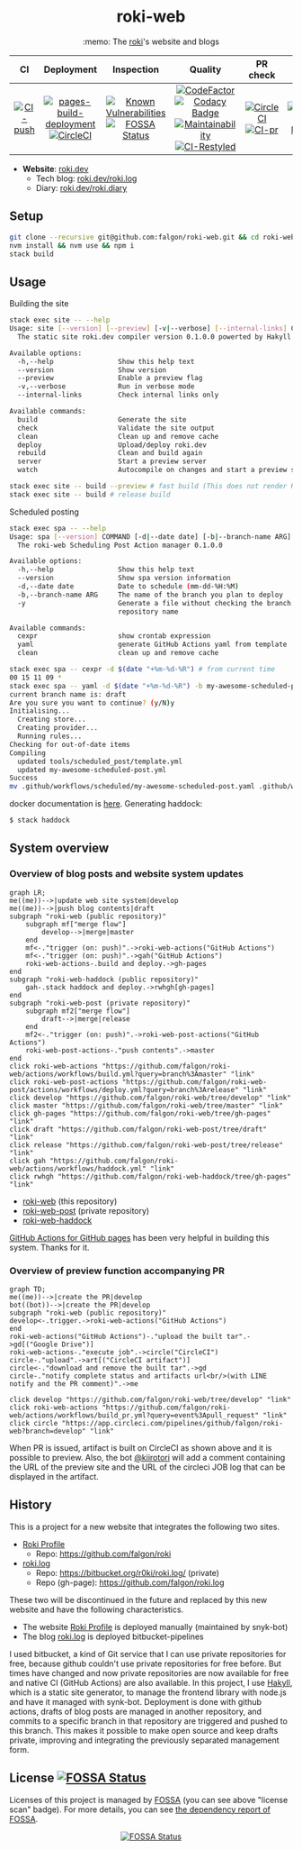 <h1 align="center">roki-web</h1>
<p align="center">:memo: The <a href="https://github.com/falgon">roki</a>'s website and blogs</p>

| CI | Deployment | Inspection | Quality | PR check | Docs |
| :--: | :--: | :--: | :--: | :--: | :--: |
| [![CI-push](https://github.com/falgon/roki-web/actions/workflows/build.yml/badge.svg)](https://github.com/falgon/roki-web/actions/workflows/build.yml) | [![pages-build-deployment](https://github.com/falgon/roki-web/actions/workflows/pages/pages-build-deployment/badge.svg)](https://github.com/falgon/roki-web/actions/workflows/pages/pages-build-deployment) [![CircleCI](https://dl.circleci.com/status-badge/img/gh/falgon/roki-web/tree/develop.svg?style=shield)](https://dl.circleci.com/status-badge/redirect/gh/falgon/roki-web/tree/develop) | [![Known Vulnerabilities](https://snyk.io/test/github/falgon/roki-web/badge.svg?targetFile=package.json)](https://snyk.io/test/github/falgon/roki-web?targetFile=package.json) [![FOSSA Status](https://app.fossa.com/api/projects/git%2Bgithub.com%2Ffalgon%2Froki-web.svg?type=shield)](https://app.fossa.com/projects/git%2Bgithub.com%2Ffalgon%2Froki-web?ref=badge_shield) | [![CodeFactor](https://www.codefactor.io/repository/github/falgon/roki-web/badge?s=e4b1f45b3bb2dc89c42f654d991238ef7771bc9f)](https://www.codefactor.io/repository/github/falgon/roki-web) [![Codacy Badge](https://app.codacy.com/project/badge/Grade/0f3e0d5c5bbe43a78eaeed7485b72c7f)](https://www.codacy.com?utm_source=github.com&amp;utm_medium=referral&amp;utm_content=falgon/roki-web&amp;utm_campaign=Badge_Grade) [![Maintainability](https://api.codeclimate.com/v1/badges/e6574c3042df63bf6d41/maintainability)](https://codeclimate.com/github/falgon/roki-web/maintainability) [![CI-Restyled](https://github.com/falgon/roki-web/actions/workflows/restyled.yml/badge.svg)](https://github.com/falgon/roki-web/actions/workflows/restyled.yml) | [![CircleCI](https://dl.circleci.com/status-badge/img/gh/falgon/roki-web/tree/develop.svg?style=svg)](https://dl.circleci.com/status-badge/redirect/gh/falgon/roki-web/tree/develop)[![CI-pr](https://github.com/falgon/roki-web/actions/workflows/build_pr.yml/badge.svg?branch=develop)](https://github.com/falgon/roki-web/actions/workflows/build_pr.yml) | [![manually-haddock](https://github.com/falgon/roki-web/actions/workflows/haddock.yml/badge.svg?branch=master)](https://github.com/falgon/roki-web/actions/workflows/haddock.yml) |

* **Website**: [roki.dev](https://roki.dev)
   * Tech blog: [roki.dev/roki.log](https://roki.dev/roki.log/)
   * Diary: [roki.dev/roki.diary](https://roki.dev/roki.diary/)

## Setup

```sh
git clone --recursive git@github.com:falgon/roki-web.git && cd roki-web
nvm install && nvm use && npm i
stack build
```

## Usage

Building the site
```sh
stack exec site -- --help
Usage: site [--version] [--preview] [-v|--verbose] [--internal-links] COMMAND
  The static site roki.dev compiler version 0.1.0.0 powerted by Hakyll

Available options:
  -h,--help                Show this help text
  --version                Show version
  --preview                Enable a preview flag
  -v,--verbose             Run in verbose mode
  --internal-links         Check internal links only

Available commands:
  build                    Generate the site
  check                    Validate the site output
  clean                    Clean up and remove cache
  deploy                   Upload/deploy roki.dev
  rebuild                  Clean and build again
  server                   Start a preview server
  watch                    Autocompile on changes and start a preview server

stack exec site -- build --preview # fast build (This does not render KaTeX)
stack exec site -- build # release build
```
Scheduled posting
```sh
stack exec spa -- --help
Usage: spa [--version] COMMAND [-d|--date date] [-b|--branch-name ARG] [-y]
  The roki-web Scheduling Post Action manager 0.1.0.0

Available options:
  -h,--help                Show this help text
  --version                Show spa version information
  -d,--date date           Date to schedule (mm-dd-%H:%M)
  -b,--branch-name ARG     The name of the branch you plan to deploy
  -y                       Generate a file without checking the branch name and
                           repository name

Available commands:
  cexpr                    show crontab expression
  yaml                     generate GitHub Actions yaml from template
  clean                    clean up and remove cache

stack exec spa -- cexpr -d $(date "+%m-%d-%R") # from current time
00 15 11 09 *
stack exec spa -- yaml -d $(date "+%m-%d-%R") -b my-awesome-scheduled-post # from current time
current branch name is: draft
Are you sure you want to continue? (y/N)y
Initialising...
  Creating store...
  Creating provider...
  Running rules...
Checking for out-of-date items
Compiling
  updated tools/scheduled_post/template.yml
  updated my-awesome-scheduled-post.yml
Success
mv .github/workflows/scheduled/my-awesome-scheduled-post.yaml .github/workflows/ && rmdir .github/workflows/scheduled # apply
```

docker documentation is [here](./docker/README.md).
Generating haddock:

```bash
$ stack haddock
```

## System overview

### Overview of blog posts and website system updates

```mermaid
graph LR;
me((me))-->|update web site system|develop
me((me))-->|push blog contents|draft
subgraph "roki-web (public repository)"
    subgraph mf["merge flow"]
        develop-->|merge|master
    end
    mf<-."trigger (on: push)".->roki-web-actions("GitHub Actions")
    mf<-."trigger (on: push)".->gah("GitHub Actions")
    roki-web-actions-.build and deploy.->gh-pages
end
subgraph "roki-web-haddock (public repository)"
    gah-.stack haddock and deploy.->rwhgh[gh-pages]
end
subgraph "roki-web-post (private repository)"
    subgraph mf2["merge flow"]
        draft-->|merge|release
    end
    mf2<-."trigger (on: push)".->roki-web-post-actions("GitHub Actions")
    roki-web-post-actions-."push contents".->master
end
click roki-web-actions "https://github.com/falgon/roki-web/actions/workflows/build.yml?query=branch%3Amaster" "link"
click roki-web-post-actions "https://github.com/falgon/roki-web-post/actions/workflows/deploy.yml?query=branch%3Arelease" "link"
click develop "https://github.com/falgon/roki-web/tree/develop" "link"
click master "https://github.com/falgon/roki-web/tree/master" "link"
click gh-pages "https://github.com/falgon/roki-web/tree/gh-pages" "link"
click draft "https://github.com/falgon/roki-web-post/tree/draft" "link"
click release "https://github.com/falgon/roki-web-post/tree/release" "link"
click gah "https://github.com/falgon/roki-web/actions/workflows/haddock.yml" "link"
click rwhgh "https://github.com/falgon/roki-web-haddock/tree/gh-pages" "link"
```

* [roki-web](https://github.com/falgon/roki-web) (this repository)
* [roki-web-post](https://github.com/falgon/roki-web-post) (private repository)
* [roki-web-haddock](https://github.com/falgon/roki-web-haddock)

[GitHub Actions for GitHub pages](https://github.com/peaceiris/actions-gh-pages)
has been very helpful in building this system. 
Thanks for it.

### Overview of preview function accompanying PR

```mermaid
graph TD;
me((me))-->|create the PR|develop
bot((bot))-->|create the PR|develop
subgraph "roki-web (public repository)"
develop<-.trigger.->roki-web-actions("GitHub Actions")
end
roki-web-actions("GitHub Actions")-."upload the built tar".->gd[("Google Drive")]
roki-web-actions-."execute job".->circle("CircleCI")
circle-."upload".->art[("CircleCI artifact")]
circle<-."download and remove the built tar".->gd
circle-."notify complete status and artifacts url<br/>(with LINE notify and the PR comment)".->me

click develop "https://github.com/falgon/roki-web/tree/develop" "link"
click roki-web-actions "https://github.com/falgon/roki-web/actions/workflows/build_pr.yml?query=event%3Apull_request" "link"
click circle "https://app.circleci.com/pipelines/github/falgon/roki-web?branch=develop" "link"
```

When PR is issued, artifact is built on CircleCI as shown above and it is possible to preview.
Also, the bot [@kiirotori](https://github.com/kiirotori) will add a comment containing the URL of the preview site and the URL of the circleci JOB log that can be displayed in the artifact.

## History

This is a project for a new website that integrates the following two sites.

* [Roki Profile](https://falgon.github.io/roki/)
    * Repo: <https://github.com/falgon/roki>
* [roki.log](https://falgon.github.io/roki.log/)
    * Repo: <https://bitbucket.org/r0ki/roki.log/> (private)
    * Repo (gh-page): <https://github.com/falgon/roki.log>

These two will be discontinued in the future and replaced by this new website and
have the following characteristics.

* The website [Roki Profile](https://falgon.github.io/roki/) is deployed manually (maintained by snyk-bot)
* The blog [roki.log](https://falgon.github.io/roki.log/) is deployed bitbucket-pipelines 

I used bitbucket, a kind of Git service that I can use private repositories for free, 
because github couldn't use private repositories for free before.
But times have changed and now private repositories are now available for free and 
native CI (GitHub Actions) are also available.
In this project, I use [Hakyll](https://jaspervdj.be/hakyll/), which is a static site generator, 
to manage the frontend library with node.js and have it managed with synk-bot. 
Deployment is done with github actions, drafts of blog posts are managed in another repository, 
and commits to a specific branch in that repository are triggered and pushed to this branch.
This makes it possible to make open source and keep drafts private, 
improving and integrating the previously separated management form.

## License [![FOSSA Status](https://app.fossa.com/api/projects/git%2Bgithub.com%2Ffalgon%2Froki-web.svg?type=small)](https://app.fossa.com/projects/git%2Bgithub.com%2Ffalgon%2Froki-web?ref=badge_small)

Licenses of this project is managed by [FOSSA](https://fossa.com/) (you can see above "license scan" badge).
For more details, you can see [the dependency report of FOSSA](https://app.fossa.com/projects/git%2Bgithub.com%2Ffalgon%2Froki-web?utm_source=share_link).

<div align="center">
   
[![FOSSA Status](https://app.fossa.com/api/projects/git%2Bgithub.com%2Ffalgon%2Froki-web.svg?type=large)](https://app.fossa.com/projects/git%2Bgithub.com%2Ffalgon%2Froki-web?ref=badge_large)
</div>

